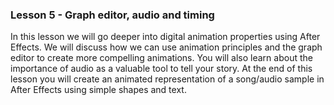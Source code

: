 ### Lesson 5 - Graph editor, audio and timing

In this lesson we will go deeper into digital animation properties using After Effects. We will discuss how we can use animation principles and the graph editor to create more compelling animations. You will also learn about the importance of audio as a valuable tool to tell your story. At the end of this lesson you will create an animated representation of a song/audio sample in After Effects using simple shapes and text.
